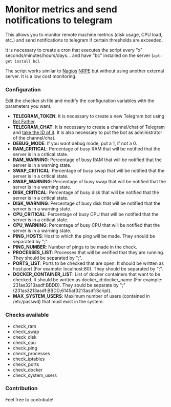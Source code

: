 # Monitor metrics and send notifications to telegram

This allows you to monitor remote machine metrics (disk usage, CPU load, etc.) and send notifications to telegram if certain thresholds are exceeded.

It is necessary to create a cron that executes the script every "x" seconds/minutes/hours/days... and have "bc" installed on the server (```apt-get install bc```).

The script works similar to [Nagios](https://www.nagios.org/) [NRPE](https://support.nagios.com/kb/category.php?id=10) but without using another external server. It is a low cost monitoring.


### Configuration
Edit the checker.sh file and modify the configuration variables with the parameters you want.

* **TELEGRAM_TOKEN**: It is necessary to create a new Telegram bot using [Bot Father](https://core.telegram.org/bots#6-botfather).
* **TELEGRAM_CHAT**: It is necessary to create a channel/chat of Telegram and [take the ID of it](https://github.com/GabrielRF/telegram-id#web-channel-id). It is also necessary to put the bot as administrator of the channel/chat.
* **DEBUG_MODE**: If you want debug mode, put a 1, if not a 0.
* **RAM_CRITICAL**: Percentage of busy RAM that will be notified that the server is in a critical state.
* **RAM_WARNING**: Percentage of busy RAM that will be notified that the server is in a warning state.
* **SWAP_CRITICAL**: Percentage of busy swap that will be notified that the server is in a critical state.
* **SWAP_WARNING**: Percentage of busy swap that will be notified that the server is in a warning state.
* **DISK_CRITICAL**: Percentage of busy disk that will be notified that the server is in a critical state.
* **DISK_WARNING**: Percentage of busy disk that will be notified that the server is in a warning state.
* **CPU_CRITICAL**: Percentage of busy CPU that will be notified that the server is in a critical state.
* **CPU_WARNING**: Percentage of busy CPU that will be notified that the server is in a warning state.
* **PING_HOSTS**: Host to which the ping will be made. They should be separated by ";".
* **PING_NUMBER**: Number of pings to be made in the check.
* **PROCESSES_LIST**: Processes that will be verified that they are running. They should be separated by ";".
* **PORTS_LIST**: Ports to be checked that are open. It should be written as host:port (For example: localhost:80). They should be separated by ";".
* **DOCKER_CONTAINER_LIST**: List of docker containers that want to be checked. It should be written as docker_id:docker_name (For example: 231as3213asdf:BBDD). They sould be separate by ";" (231as3213asdf:BBDD;6145af3213asdf:Script).
* **MAX_SYSTEM_USERS**: Maximum number of users (contained in /etc/passwd) that must exist in the system.

### Checks available
* check_ram    
* check_swap
* check_disk
* check_cpu
* check_ping
* check_processes
* check_iptables
* check_ports
* check_docker
* check_system_users

### Contribution
Feel free to contribute!

